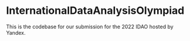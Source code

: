 # InternationalDataAnalysisOlympiad
This is the codebase for our submission for the 2022 IDAO hosted by Yandex.

